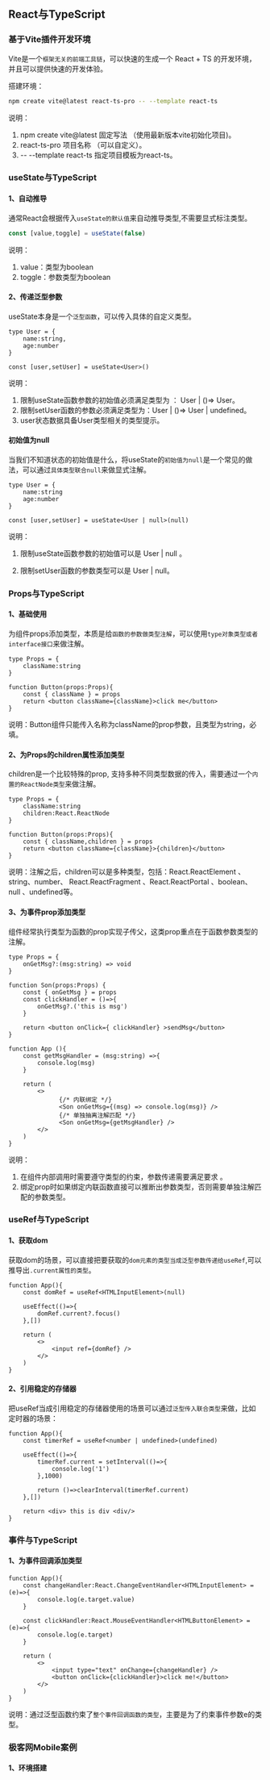 ## React与TypeScript

### 基于Vite插件开发环境

Vite是一个`框架无关的前端工具链`，可以快速的生成一个 React + TS 的开发环境，并且可以提供快速的开发体验。

搭建环境：

```bash
npm create vite@latest react-ts-pro -- --template react-ts
```

说明：

1. npm create vite@latest 固定写法 （使用最新版本vite初始化项目)。
2. react-ts-pro 项目名称 （可以自定义）。
3. -- --template react-ts 指定项目模板为react-ts。







### useState与TypeScript

#### 1、自动推导

通常React会根据传入`useState的默认值`来自动推导类型,不需要显式标注类型。

```js
const [value,toggle] = useState(false)
```

说明：

1. value：类型为boolean
2. toggle：参数类型为boolean





#### 2、传递泛型参数

useState本身是一个`泛型函数`，可以传入具体的自定义类型。

```tsx
type User = {
    name:string,
    age:number
}

const [user,setUser] = useState<User>()
```

说明：

1. 限制useState函数参数的初始值必须满足类型为 ： User | ()=> User。
2. 限制setUser函数的参数必须满足类型为：User | ()=> User | undefined。
3. user状态数据具备User类型相关的类型提示。

 



#### 初始值为null

当我们不知道状态的初始值是什么，将useState的`初始值为null`是一个常见的做法，可以通过`具体类型联合null`来做显式注解。

```tsx
type User = {
    name:string
    age:number
}

const [user,setUser] = useState<User | null>(null)
```

说明： 

1. 限制useState函数参数的初始值可以是 User | null 。

2. 限制setUser函数的参数类型可以是 User | null。







### Props与TypeScript

#### 1、基础使用

为组件props添加类型，本质是给`函数的参数做类型注解`，可以使用`type对象类型或者interface接口`来做注解。

```tsx
type Props = {
    className:string
}

function Button(props:Props){
    const { className } = props
    return <button className={className}>click me</button>
}
```

说明：Button组件只能传入名称为className的prop参数，且类型为string，必填。





#### 2、为Props的children属性添加类型

children是一个比较特殊的prop, 支持多种不同类型数据的传入，需要通过一个`内置的ReactNode类型`来做注解。

```tsx
type Props = {
    className:string
    children:React.ReactNode
}

function Button(props:Props){
    const { className,children } = props
    return <button className={className}>{children}</button>
}
```

说明：注解之后，children可以是多种类型，包括：React.ReactElement 、string、number、 React.ReactFragment 、React.ReactPortal 、boolean、 null 、undefined等。





#### 3、为事件prop添加类型

组件经常执行类型为函数的prop实现子传父，这类prop重点在于函数参数类型的注解。

```tsx
type Props = {
	onGetMsg?:(msg:string) => void
}

function Son(props:Props) {
    const { onGetMsg } = props
    const clickHandler = ()=>{
        onGetMsg?.('this is msg')
    }
    
    return <button onClick={ clickHandler} >sendMsg</button>
}

function App (){
	const getMsgHandler = (msg:string) =>{
        console.log(msg)
    }
    
    return (
    	<>
              {/* 内联绑定 */}
              <Son onGetMsg={(msg) => console.log(msg)} />
              {/* 单独抽离注解匹配 */}
              <Son onGetMsg={getMsgHandler} />
        </>
    )
}
```

说明： 

1. 在组件内部调用时需要遵守类型的约束，参数传递需要满足要求 。
2. 绑定prop时如果绑定内联函数直接可以推断出参数类型，否则需要单独注解匹配的参数类型。







### useRef与TypeScript

#### 1、获取dom

获取dom的场景，可以直接把要获取的`dom元素的类型当成泛型参数传递给useRef`,可以推导出`.current属性的类型`。

```tsx
function App(){
    const domRef = useRef<HTMLInputElement>(null)
    
    useEffect(()=>{
        domRef.current?.focus()
    },[])
    
    return (
		<>
        	<input ref={domRef} />
        </>
    )
}
```





#### 2、引用稳定的存储器

把useRef当成引用稳定的存储器使用的场景可以通过`泛型传入联合类型`来做，比如定时器的场景：

```tsx
function App(){
    const timerRef = useRef<number | undefined>(undefined)
    
    useEffect(()=>{
        timerRef.current = setInterval(()=>{
            console.log('1')
        },1000)
        
        return ()=>clearInterval(timerRef.current)
    },[])
    
    return <div> this is div <div/>
}
```







### 事件与TypeScript

#### 1、为事件回调添加类型

```tsx
function App(){
	const changeHandler:React.ChangeEventHandler<HTMLInputElement> = (e)=>{
        console.log(e.target.value)
    }
    
    const clickHandler:React.MouseEventHandler<HTMLButtonElement> = (e)=>{
        console.log(e.target)
    }
    
    return (
    	<>
        	<input type="text" onChange={changeHandler} />
        	<button onClick={clickHandler}>click me!</button>
        </>
	)
}
```

说明：通过泛型函数约束了`整个事件回调函数的类型`，主要是为了约束事件参数e的类型。

  





### 极客网Mobile案例

#### 1、环境搭建

























